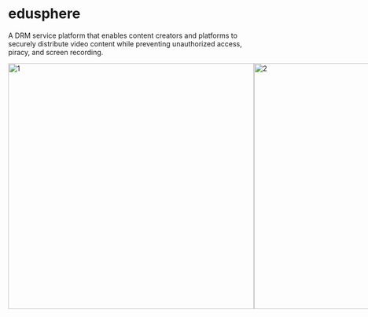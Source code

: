 # edusphere

A DRM service platform that enables content creators and platforms to securely distribute video content while preventing unauthorized access, piracy, and screen recording.

<div style="display: flex;">
    <img src="https://github.com/user-attachments/assets/fe40109d-b5c0-4a93-8262-66ee9059044f" alt="1" height="500">
    <img src="https://github.com/user-attachments/assets/803e8367-a69a-4fe2-a6bf-150c955ef79c" alt="2" height="500">
    <img src="https://github.com/user-attachments/assets/9e4301b0-d47a-49fe-a6f1-0e025e9a28e2" alt="3" height="500">
    <img src="https://github.com/user-attachments/assets/7675b050-54b4-43bf-8523-e0d6b1af10a1" alt="4" height="500">
    <img src="https://github.com/user-attachments/assets/9e4301b0-d47a-49fe-a6f1-0e025e9a28e2" alt="5" height="500">
    <img src="https://github.com/user-attachments/assets/e32ed4a4-ac2d-4429-99ae-61e16c80fe7d" alt="6" height="500">
    <img src="https://github.com/user-attachments/assets/8f6b6138-2317-4300-8bd1-bb02b8f50e38" alt="7" height="500">
    <img src="https://github.com/user-attachments/assets/52f73a85-1fd0-4f12-9b82-36863d527cb2" alt="8" height="500">
    
</div>

